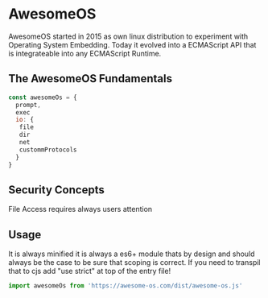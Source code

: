 # AwesomeOS
AwesomeOS started in 2015 as own linux distribution to experiment with Operating System Embedding. Today it evolved into a ECMAScript API that is integrateable into any ECMAScript Runtime.

## The AwesomeOS Fundamentals

```js
const awesomeOs = {
  prompt,
  exec
  io: {
   file
   dir
   net
   custommProtocols
  }
}
```

## Security Concepts
File Access requires always users attention 


## Usage
It is always minified it is always a es6+ module thats by design and should always be the case to be sure that scoping is correct.
If you need to transpil that to cjs add "use strict" at top of the entry file!
```js
import awesomeOs from 'https://awesome-os.com/dist/awesome-os.js'
```
